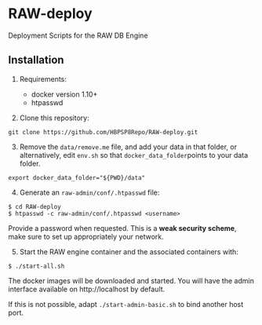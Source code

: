 # RAW-deploy
Deployment Scripts for the RAW DB Engine

## Installation

1. Requirements:
   * docker version 1.10+
   * htpasswd

2. Clone this repository:
  ```!sh
  git clone https://github.com/HBPSP8Repo/RAW-deploy.git
  ```

3. Remove the ```data/remove.me``` file, and add your data in that folder, or alternatively, edit ```env.sh``` so that ```docker_data_folder```points to your data folder.
  ```!sh
  export docker_data_folder="${PWD}/data"
  ```

4. Generate an ```raw-admin/conf/.htpasswd``` file:
  ```!sh
  $ cd RAW-deploy
  $ htpasswd -c raw-admin/conf/.htpasswd <username>
  ```
  
  Provide a password when requested. This is a **weak security scheme**, make sure to set up appropriately your network.

5. Start the RAW engine container and the associated containers with:
  ```!sh
  $ ./start-all.sh
  ```
  The docker images will be downloaded and started. You will have the admin interface available on http://localhost by default.

  If this is not possible, adapt ```./start-admin-basic.sh``` to bind another host port.
